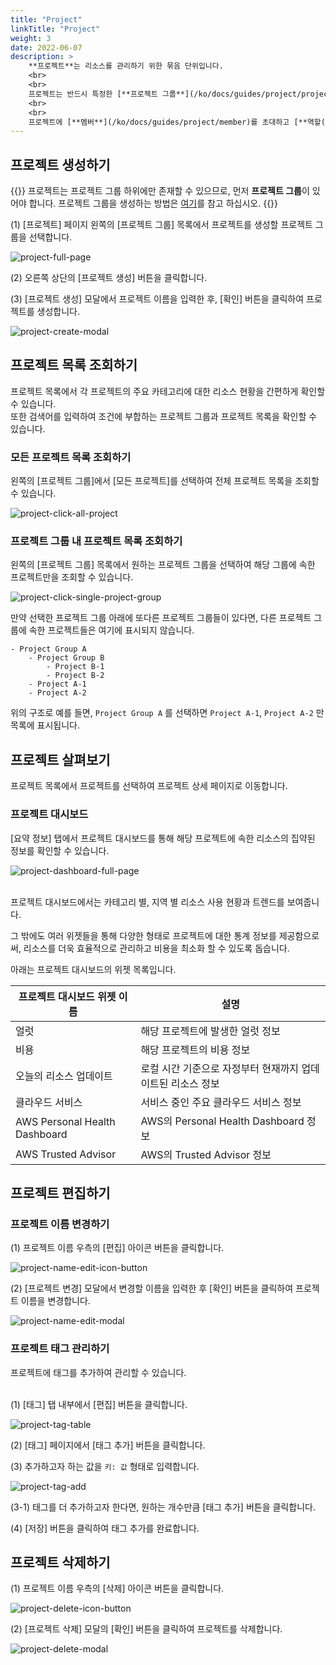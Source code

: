 ```yaml
---
title: "Project"
linkTitle: "Project"
weight: 3
date: 2022-06-07
description: >
    **프로젝트**는 리소스를 관리하기 위한 묶음 단위입니다.
    <br>
    <br>
    프로젝트는 반드시 특정한 [**프로젝트 그룹**](/ko/docs/guides/project/project-group)에 속해야 하며, 프로젝트 아래에는 더 이상의 계층이 존재할 수 없습니다.
    <br>
    <br>
    프로젝트에 [**멤버**](/ko/docs/guides/project/member)를 초대하고 [**역할(Role)**](/ko/docs/guides/administration/iam-role)을 부여할 수 있으며, 부여된 역할(Role)에 따라 프로젝트 리소스에 대한 접근 권한이 달라집니다.
---
```


## 프로젝트 생성하기

{{<alert>}}
프로젝트는 프로젝트 그룹 하위에만 존재할 수 있으므로, 먼저 **프로젝트 그룹**이 있어야 합니다.
프로젝트 그룹을 생성하는 방법은 [여기]((/ko/docs/guides/project/project-group/#프로젝트-그룹-생성하기))를 참고 하십시오.
{{</alert>}}

(1) [프로젝트] 페이지 왼쪽의 [프로젝트 그룹] 목록에서 프로젝트를 생성할 프로젝트 그룹을 선택합니다.

![project-full-page](/ko/docs/guides/project/project-img/project-full-page.png)

(2) 오른쪽 상단의 [프로젝트 생성] 버튼을 클릭합니다.

(3) [프로젝트 생성] 모달에서 프로젝트 이름을 입력한 후, [확인] 버튼을 클릭하여 프로젝트를 생성합니다.

![project-create-modal](/ko/docs/guides/project/project-img/project-create-modal.png)

## 프로젝트 목록 조회하기

프로젝트 목록에서 각 프로젝트의 주요 카테고리에 대한 리소스 현황을 간편하게 확인할 수 있습니다.
<br>
또한 검색어를 입력하여 조건에 부합하는 프로젝트 그룹과 프로젝트 목록을 확인할 수 있습니다.

### 모든 프로젝트 목록 조회하기

왼쪽의 [프로젝트 그룹]에서 [모든 프로젝트]를 선택하여 전체 프로젝트 목록을 조회할 수 있습니다.

![project-click-all-project](/ko/docs/guides/project/project-img/project-click-all-project.png)

### 프로젝트 그룹 내 프로젝트 목록 조회하기

왼쪽의 [프로젝트 그룹] 목록에서 원하는 프로젝트 그룹을 선택하여 해당 그룹에 속한 프로젝트만을 조회할 수 있습니다.

![project-click-single-project-group](/ko/docs/guides/project/project-img/project-click-single-project-group.png)

만약 선택한 프로젝트 그룹 아래에 또다른 프로젝트 그룹들이 있다면, 다른 프로젝트 그룹에 속한 프로젝트들은 여기에 표시되지 않습니다.

```
- Project Group A
    - Project Group B
        - Project B-1
        - Project B-2
    - Project A-1
    - Project A-2
```

위의 구조로 예를 들면, `Project Group A` 를 선택하면 `Project A-1`, `Project A-2` 만 목록에 표시됩니다.

## 프로젝트 살펴보기

프로젝트 목록에서 프로젝트를 선택하여 프로젝트 상세 페이지로 이동합니다.

### 프로젝트 대시보드

[요약 정보] 탭에서 프로젝트 대시보드를 통해 해당 프로젝트에 속한 리소스의 집약된 정보를 확인할 수 있습니다.

![project-dashboard-full-page](/ko/docs/guides/project/project-img/project-dashboard-full-page.png)

<br>
프로젝트 대시보드에서는 카테고리 별, 지역 별 리소스 사용 현황과 트렌드를 보여줍니다.

그 밖에도 여러 위젯들을 통해 다양한 형태로 프로젝트에 대한 통계 정보를 제공함으로써, 리소스를 더욱 효율적으로 관리하고 비용을 최소화 할 수 있도록 돕습니다.

아래는 프로젝트 대시보드의 위젯 목록입니다.

| 프로젝트 대시보드 위젯 이름 | 설명 |
| -- | -- |
| 얼럿 | 해당 프로젝트에 발생한 얼럿 정보 |
| 비용 | 해당 프로젝트의 비용 정보 |
| 오늘의 리소스 업데이트 | 로컬 시간 기준으로 자정부터 현재까지 업데이트된 리소스 정보 |
| 클라우드 서비스 | 서비스 중인 주요 클라우드 서비스 정보 |
| AWS Personal Health Dashboard | AWS의 Personal Health Dashboard 정보 |
| AWS Trusted Advisor | AWS의 Trusted Advisor 정보 |

## 프로젝트 편집하기

### 프로젝트 이름 변경하기

(1) 프로젝트 이름 우측의 [편집] 아이콘 버튼을 클릭합니다.

![project-name-edit-icon-button](/ko/docs/guides/project/project-img/project-name-edit-icon-button.png)

(2) [프로젝트 변경] 모달에서 변경할 이름을 입력한 후 [확인] 버튼을 클릭하여 프로젝트 이름을 변경합니다.

![project-name-edit-modal](/ko/docs/guides/project/project-img/project-name-edit-modal.png)

### 프로젝트 태그 관리하기

프로젝트에 태그를 추가하여 관리할 수 있습니다.
<br>
<br>

(1) [태그] 탭 내부에서 [편집] 버튼을 클릭합니다.

![project-tag-table](/ko/docs/guides/project/project-img/project-tag-table.png)

(2) [태그] 페이지에서 [태그 추가] 버튼을 클릭합니다.

(3) 추가하고자 하는 값을 `키: 값` 형태로 입력합니다.

![project-tag-add](/ko/docs/guides/project/project-img/project-tag-add.png)

(3-1) 태그를 더 추가하고자 한다면, 원하는 개수만큼 [태그 추가] 버튼을 클릭합니다.

(4) [저장] 버튼을 클릭하여 태그 추가를 완료합니다.

## 프로젝트 삭제하기

(1) 프로젝트 이름 우측의 [삭제] 아이콘 버튼을 클릭합니다.

![project-delete-icon-button](/ko/docs/guides/project/project-img/project-delete-icon-button.png)

(2) [프로젝트 삭제] 모달의 [확인] 버튼을 클릭하여 프로젝트를 삭제합니다.

![project-delete-modal](/ko/docs/guides/project/project-img/project-delete-modal.png)
